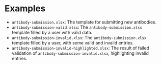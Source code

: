 # Examples

- `antibody-submission.xlsx`: The template for submitting new antibodies.
- `antibody-submission-valid.xlsx`: The `antibody-submission.xlsx` template filled by a user with valid data.
- `antibody-submission-invalid.xlsx`: The `antibody-submission.xlsx` template filled by a user, with some valid and invalid entries.
- `antibody-submission-invalid-highlighted.xlsx`: The result of failed validation of `antibody-submission-invalid.xlsx`, highlighting invalid entries.

